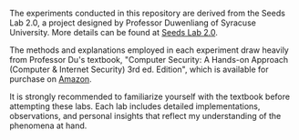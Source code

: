 The experiments conducted in this repository are derived from the Seeds Lab 2.0, a project designed by Professor Duwenliang of Syracuse University. More details can be found at [Seeds Lab 2.0](https://seedsecuritylabs.org/Labs_20.04/).

The methods and explanations employed in each experiment draw heavily from Professor Du's textbook, "Computer Security: A Hands-on Approach (Computer & Internet Security) 3rd ed. Edition", which is available for purchase on [Amazon](https://www.amazon.com/Computer-Security-Hands-Approach-Internet/dp/1733003959/ref=sr_1_1?crid=130PN3JSIC6C5&keywords=computer+security+du&qid=1683863116&sprefix=computer+secuity+du%2Caps%2C245&sr=8-1).

It is strongly recommended to familiarize yourself with the textbook before attempting these labs. Each lab includes detailed implementations, observations, and personal insights that reflect my understanding of the phenomena at hand.
